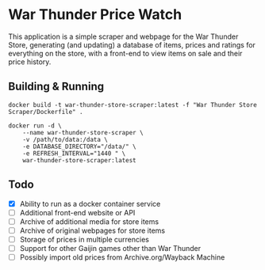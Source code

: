 # War Thunder Price Watch

This application is a simple scraper and webpage for the War Thunder Store, generating (and updating) a database of items, prices and ratings for everything on the store, with a front-end to view items on sale and their price history.

## Building & Running

```
docker build -t war-thunder-store-scraper:latest -f "War Thunder Store Scraper/Dockerfile" .

docker run -d \
    --name war-thunder-store-scraper \
    -v /path/to/data:/data \
    -e DATABASE_DIRECTORY="/data/" \
    -e REFRESH_INTERVAL="1440 " \
    war-thunder-store-scraper:latest
```

## Todo

- [x] Ability to run as a docker container service
- [ ] Additional front-end website or API
- [ ] Archive of additional media for store items
- [ ] Archive of original webpages for store items
- [ ] Storage of prices in multiple currencies
- [ ] Support for other Gaijin games other than War Thunder
- [ ] Possibly import old prices from Archive.org/Wayback Machine

